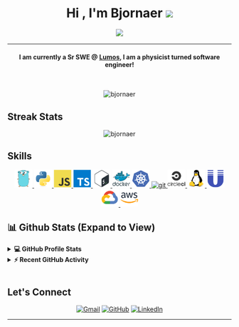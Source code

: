 
<h1 align="center">Hi , I'm Bjornaer <img src="https://media.giphy.com/media/hvRJCLFzcasrR4ia7z/giphy.gif" width="35"></h1>
<p align="center">
  <a href="https://github.com/DenverCoder1/readme-typing-svg"><img src="https://readme-typing-svg.herokuapp.com?lines=Software+Engineer;Physicist;DS%20|%20AI%20|%20ML%20Enthusiast;Music%20Producer;Always%20learning%20new%20things&center=true&width=500&height=50"></a>
</p>
<hr/>
<h4 align="center">I am currently a Sr SWE @ <a href="https://lumos.com">Lumos</a>, I am a physicist turned software engineer!</h4>
<br>
<p align="center"> <img src="https://komarev.com/ghpvc/?username=bjornaer&label=Profile%20views&color=0e75b6&style=plastic" alt="bjornaer" /> </p>

## Streak Stats
<p align="center"><img src="https://github-readme-streak-stats.herokuapp.com/?user=bjornaer&theme=tokyonight" alt="bjornaer"  /></p>


## Skills
<p align="center">
  <a href="https://www.golang.org" target="_blank"> 
    <img src="https://raw.githubusercontent.com/devicons/devicon/master/icons/go/go-original.svg" alt="go" width="40" height="40"/> 
  </a>  
  <a href="https://www.python.org" target="_blank"> 
    <img src="https://raw.githubusercontent.com/devicons/devicon/master/icons/python/python-original.svg" alt="python" width="40" height="40"/> 
  </a> 
  <a href="https://developer.mozilla.org/en-US/docs/Web/JavaScript" target="_blank"> 
    <img src="https://raw.githubusercontent.com/devicons/devicon/master/icons/javascript/javascript-original.svg" alt="javascript" width="40" height="40"/> 
  </a>
  <a href="https://developer.mozilla.org/en-US/docs/Web/TypeScript" target="_blank"> 
    <img src="https://raw.githubusercontent.com/devicons/devicon/master/icons/typescript/typescript-original.svg" alt="typescript" width="40" height="40"/> 
  </a>
  <a href="https://www.gnu.org/software/bash/" target="_blank"> 
    <img src="https://raw.githubusercontent.com/devicons/devicon/master/icons/bash/bash-original.svg" alt="bash" width="40" height="40"/> 
  </a>
  <a href="https://www.docker.org/" target="_blank"> 
    <img src="https://raw.githubusercontent.com/devicons/devicon/master/icons/docker/docker-original-wordmark.svg" alt="docker" width="40" height="40"/> 
  </a>
  <a href="https://www.kubernetes.org/" target="_blank"> 
    <img src="https://raw.githubusercontent.com/devicons/devicon/master/icons/kubernetes/kubernetes-plain.svg" alt="k8s" width="40" height="40"/> 
  </a>
  <a href="https://git-scm.com/" target="_blank"> 
    <img src="https://www.vectorlogo.zone/logos/git-scm/git-scm-icon.svg" alt="git" width="40" height="40"/> 
  </a>
  <a href="https://circleci.org" target="_blank"> 
    <img src="https://raw.githubusercontent.com/devicons/devicon/master/icons/circleci/circleci-plain-wordmark.svg" alt="cci" width="40" height="40"/> 
  </a>
  <a href="https://www.linux.org/" target="_blank"> 
    <img src="https://raw.githubusercontent.com/devicons/devicon/master/icons/linux/linux-original.svg" alt="linux" width="40" height="40"/> 
  </a>
    <a href="https://www.unix.org/" target="_blank"> 
    <img src="https://raw.githubusercontent.com/devicons/devicon/master/icons/unix/unix-original.svg" alt="unix" width="40" height="40"/> 
  </a> 
  <a href="https://cloud.google.com" target="_blank"> 
    <img src="https://github.com/devicons/devicon/blob/master/icons/googlecloud/googlecloud-original.svg" alt="GCP" width="40" height="40"/> 
  </a>
  <a href="https://aws.amazon.com/" target="_blank"> 
    <img src="https://raw.githubusercontent.com/devicons/devicon/master/icons/amazonwebservices/amazonwebservices-original-wordmark.svg" alt="AWS" width="40" height="40"/> 
  </a> 
</p>

## 📊 Github Stats (Expand to View) 


<details> 
  <summary><b>💻 GitHub Profile Stats</b></summary>
  <br/>
  <p align="center">
    <a href="https://github.com/bjornaer/github-readme-stats"><img alt="Bjornaer's Github Stats" src="https://github-readme-stats.vercel.app/api?username=bjornaer&show_icons=true&count_private=true&theme=tokyonight" height="192px"/></a>
<br/>
  &nbsp;
	  <img src="https://github-readme-stats.vercel.app/api/top-langs?username=bjornaer&show_icons=true&locale=en&layout=compact&theme=tokyonight" alt="bjornaer" height="192px"/>
  <br/>
  <b>Note:</b> Top languages is only a metric of the languages my public code consists of and doesn't reflect experience or skill level.
  </p>
</details>


<details>
  <summary><b>⚡ Recent GitHub Activity</b></summary>
  <br/>
   <a href="https://github.com/bjornaer"><img alt="Bjornaer's Activity Graph" src="https://activity-graph.herokuapp.com/graph?username=bjornaer&custom_title=Bjornaer's%20Contribution%20Graph&theme=tokyonight" /></a>
  <br/>

</details>

<br/>

## Let's Connect
<p align="center">
	<a href="mailto:max.schulkin@gmail.com"><img src="https://img.icons8.com/bubbles/50/000000/gmail.png" alt="Gmail"/></a>
	<a href="https://github.com/bjornaer"><img src="https://img.icons8.com/bubbles/50/000000/github.png" alt="GitHub"/></a>
	<a href="https://linkedin.com/in/max-schulkin"><img src="https://img.icons8.com/bubbles/50/000000/linkedin.png" alt="LinkedIn"/></a>
</p>

<hr/>
